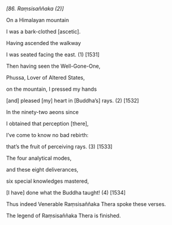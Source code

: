 *\[86. Raṃsisaññaka (2)\]*

On a Himalayan mountain

I was a bark-clothed \[ascetic\].

Having ascended the walkway

I was seated facing the east. (1) \[1531\]

Then having seen the Well-Gone-One,

Phussa, Lover of Altered States,

on the mountain, I pressed my hands

\[and\] pleased \[my\] heart in \[Buddha’s\] rays. (2) \[1532\]

In the ninety-two aeons since

I obtained that perception \[there\],

I’ve come to know no bad rebirth:

that’s the fruit of perceiving rays. (3) \[1533\]

The four analytical modes,

and these eight deliverances,

six special knowledges mastered,

\[I have\] done what the Buddha taught! (4) \[1534\]

Thus indeed Venerable Raṃsisaññaka Thera spoke these verses.

The legend of Raṃsisaññaka Thera is finished.

